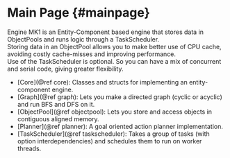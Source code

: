 Main Page                         {#mainpage}
============

Engine MK1 is an Entity-Component based engine that stores data in ObjectPools and runs logic through a TaskScheduler.<br>
Storing data in an ObjectPool allows you to make better use of CPU cache, avoiding costly cache-misses and improving performance.<br>
Use of the TaskScheduler is optional. So you can have a mix of concurrent and serial code, giving greater flexibility.

- [Core](@ref core): Classes and structs for implementing an entity-component engine.
- [Graph](@ref graph): Lets you make a directed graph (cyclic or acyclic) and run BFS and DFS on it.
- [ObjectPool](@ref objectpool): Lets you store and access objects in contiguous aligned memory.
- [Planner](@ref planner): A goal oriented action planner implementation.
- [TaskScheduler](@ref taskscheduler): Takes a group of tasks (with option interdependencies) and schedules them to run on worker threads.
